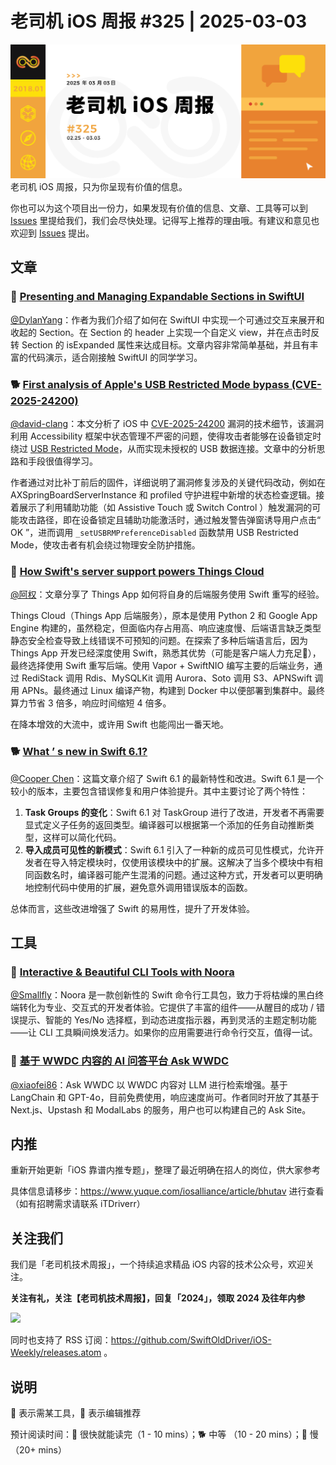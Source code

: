 # 老司机 iOS 周报 #325 | 2025-03-03

![ios-weekly](https://github.com/SwiftOldDriver/iOS-Weekly/blob/master/assets/weekly-header/325.jpg?raw=true)
老司机 iOS 周报，只为你呈现有价值的信息。

你也可以为这个项目出一份力，如果发现有价值的信息、文章、工具等可以到 [Issues](https://github.com/SwiftOldDriver/iOS-Weekly/issues) 里提给我们，我们会尽快处理。记得写上推荐的理由哦。有建议和意见也欢迎到 [Issues](https://github.com/SwiftOldDriver/iOS-Weekly/issues) 提出。

## 文章

### 🐎 [Presenting and Managing Expandable Sections in SwiftUI](https://serialcoder.dev/text-tutorials/swiftui/presenting-and-managing-expandable-sections-in-swiftui/)

[@DylanYang](https://github.com/Dylan19Yang)：作者为我们介绍了如何在 SwiftUI 中实现一个可通过交互来展开和收起的 Section。在 Section 的 header 上实现一个自定义 view，并在点击时反转 Section 的 isExpanded 属性来达成目标。文章内容非常简单基础，并且有丰富的代码演示，适合刚接触 SwiftUI 的同学学习。

### 🐕 [First analysis of Apple's USB Restricted Mode bypass (CVE-2025-24200)](https://blog.quarkslab.com/first-analysis-of-apples-usb-restricted-mode-bypass-cve-2025-24200.html)

[@david-clang](https://github.com/david-clang)：本文分析了 iOS 中 [CVE-2025-24200](https://support.apple.com/en-ca/122174) 漏洞的技术细节，该漏洞利用 Accessibility 框架中状态管理不严密的问题，使得攻击者能够在设备锁定时绕过 [USB Restricted Mode](https://support.apple.com/en-us/111806)，从而实现未授权的 USB 数据连接。文章中的分析思路和手段很值得学习。

作者通过对比补丁前后的固件，详细说明了漏洞修复涉及的关键代码改动，例如在 AXSpringBoardServerInstance 和 profiled 守护进程中新增的状态检查逻辑。接着展示了利用辅助功能（如 Assistive Touch 或 Switch Control ）触发漏洞的可能攻击路径，即在设备锁定且辅助功能激活时，通过触发警告弹窗诱导用户点击“ OK ”，进而调用 `_setUSBRMPreferenceDisabled` 函数禁用 USB Restricted Mode，使攻击者有机会绕过物理安全防护措施。

### 🐎 [How Swift's server support powers Things Cloud](https://www.swift.org/blog/how-swifts-server-support-powers-things-cloud/)

[@阿权](https://github.com/bqlin)：文章分享了 Things App 如何将自身的后端服务使用 Swift 重写的经验。

Things Cloud（Things App 后端服务），原本是使用 Python 2 和 Google App Engine 构建的，虽然稳定，但面临内存占用高、响应速度慢、后端语言缺乏类型静态安全检查导致上线错误不可预知的问题。在探索了多种后端语言后，因为 Things App 开发已经深度使用 Swift，熟悉其优势（可能是客户端人力充足🐶），最终选择使用 Swift 重写后端。使用 Vapor + SwiftNIO 编写主要的后端业务，通过 RediStack 调用 Rdis、MySQLKit 调用 Aurora、Soto 调用 S3、APNSwift 调用 APNs。最终通过 Linux 编译产物，构建到 Docker 中以便部署到集群中。最终算力节省 3 倍多，响应时间缩短 4 倍多。

在降本增效的大流中，或许用 Swift 也能闯出一番天地。

### 🐕 [What ’ s new in Swift 6.1?](https://www.donnywals.com/whats-new-in-swift-6-1/)

[@Cooper Chen](https://github.com/cjlcooper)：这篇文章介绍了 Swift 6.1 的最新特性和改进。Swift 6.1 是一个较小的版本，主要包含错误修复和用户体验提升。其中主要讨论了两个特性：
1. **Task Groups 的变化**：Swift 6.1 对 TaskGroup 进行了改进，开发者不再需要显式定义子任务的返回类型。编译器可以根据第一个添加的任务自动推断类型，这样可以简化代码。
2. **导入成员可见性的新模式**：Swift 6.1 引入了一种新的成员可见性模式，允许开发者在导入特定模块时，仅使用该模块中的扩展。这解决了当多个模块中有相同函数名时，编译器可能产生混淆的问题。通过这种方式，开发者可以更明确地控制代码中使用的扩展，避免意外调用错误版本的函数。

总体而言，这些改进增强了 Swift 的易用性，提升了开发体验。

## 工具

### 🐎 [Interactive & Beautiful CLI Tools with Noora](https://swifttoolkit.dev/posts/noora-package)

[@Smallfly](https://github.com/iostalks)：Noora 是一款创新性的 Swift 命令行工具包，致力于将枯燥的黑白终端转化为专业、交互式的开发者体验。它提供了丰富的组件——从醒目的成功 / 错误提示、智能的 Yes/No 选择框，到动态进度指示器，再到灵活的主题定制功能——让 CLI 工具瞬间焕发活力。如果你的应用需要进行命令行交互，值得一试。

### 🐎 [基于 WWDC 内容的 AI 问答平台 Ask WWDC](https://askwwdc.com)

[@xiaofei86](https://github.com/xiaofei86)：Ask WWDC 以 WWDC 内容对 LLM 进行检索增强。基于 LangChain 和  GPT-4o，目前免费使用，响应速度尚可。作者同时开放了其基于 Next.js、Upstash 和 ModalLabs 的服务，用户也可以构建自己的 Ask Site。

## 内推

重新开始更新「iOS 靠谱内推专题」，整理了最近明确在招人的岗位，供大家参考

具体信息请移步：https://www.yuque.com/iosalliance/article/bhutav 进行查看（如有招聘需求请联系 iTDriverr）

## 关注我们

我们是「老司机技术周报」，一个持续追求精品 iOS 内容的技术公众号，欢迎关注。

**关注有礼，关注【老司机技术周报】，回复「2024」，领取 2024 及往年内参**

![](https://github.com/SwiftOldDriver/iOS-Weekly/blob/master/assets/qrcode_for_wechat.jpg?raw=true)

同时也支持了 RSS 订阅：https://github.com/SwiftOldDriver/iOS-Weekly/releases.atom 。

## 说明

🚧 表示需某工具，🌟 表示编辑推荐

预计阅读时间：🐎 很快就能读完（1 - 10 mins）；🐕 中等 （10 - 20 mins）；🐢 慢（20+ mins）
